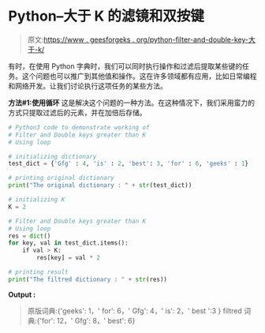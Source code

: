# Python–大于 K 的滤镜和双按键

> 原文:[https://www . geesforgeks . org/python-filter-and-double-key-大于-k/](https://www.geeksforgeeks.org/python-filter-and-double-keys-greater-than-k/)

有时，在使用 Python 字典时，我们可以同时执行操作和过滤后提取某些键的任务。这个问题也可以推广到其他值和操作。这在许多领域都有应用，比如日常编程和网络开发。让我们讨论执行这项任务的某些方法。

**方法#1:使用循环**
这是解决这个问题的一种方法。在这种情况下，我们采用蛮力的方式只提取过滤后的元素，并在加倍后存储。

```py
# Python3 code to demonstrate working of 
# Filter and Double keys greater than K
# Using loop

# initializing dictionary
test_dict = {'Gfg' : 4, 'is' : 2, 'best': 3, 'for' : 6, 'geeks' : 1}

# printing original dictionary
print("The original dictionary : " + str(test_dict))

# initializing K
K = 2

# Filter and Double keys greater than K
# Using loop
res = dict()
for key, val in test_dict.items():
    if val > K:
        res[key] = val * 2

# printing result 
print("The filtred dictionary : " + str(res)) 
```

**Output :**

> 原版词典:{'geeks': 1，' for': 6，' Gfg': 4，' is': 2，' best ':3 }
> filtred 词典:{'for': 12，' Gfg': 8，' best': 6}